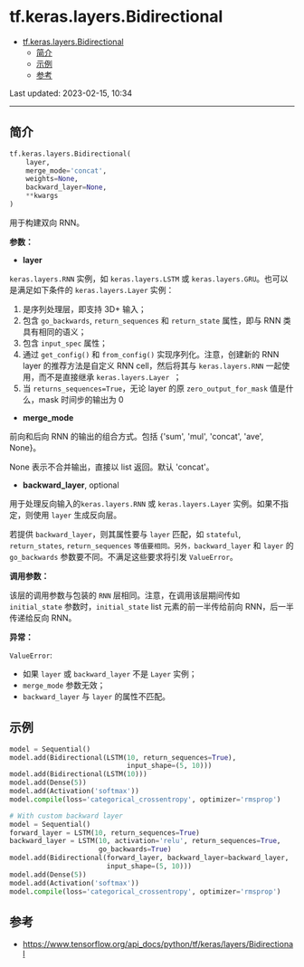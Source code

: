# tf.keras.layers.Bidirectional

- [tf.keras.layers.Bidirectional](#tfkeraslayersbidirectional)
  - [简介](#简介)
  - [示例](#示例)
  - [参考](#参考)

Last updated: 2023-02-15, 10:34
****

## 简介

```python
tf.keras.layers.Bidirectional(
    layer,
    merge_mode='concat',
    weights=None,
    backward_layer=None,
    **kwargs
)
```

用于构建双向 RNN。

**参数：**

- **layer**

`keras.layers.RNN` 实例，如 `keras.layers.LSTM` 或 `keras.layers.GRU`。也可以是满足如下条件的 `keras.layers.Layer` 实例：

1. 是序列处理层，即支持 3D+ 输入；
2. 包含 `go_backwards`, `return_sequences` 和 `return_state` 属性，即与 RNN 类具有相同的语义；
3. 包含 `input_spec` 属性；
4. 通过 `get_config()` 和 `from_config()` 实现序列化。注意，创建新的 RNN layer 的推荐方法是自定义 RNN cell，然后将其与 `keras.layers.RNN` 一起使用，而不是直接继承 `keras.layers.Layer `；
5. 当 `returns_sequences=True`，无论 layer 的原 `zero_output_for_mask` 值是什么，mask 时间步的输出为 0

- **merge_mode**

前向和后向 RNN 的输出的组合方式。包括 {'sum', 'mul', 'concat', 'ave', None}。

None 表示不合并输出，直接以 list 返回。默认 'concat'。

- **backward_layer**, optional

用于处理反向输入的`keras.layers.RNN` 或 `keras.layers.Layer` 实例。如果不指定，则使用 `layer` 生成反向层。

若提供 `backward_layer`，则其属性要与 `layer` 匹配，如 `stateful`, `return_states`, `return_sequences` `等值要相同。另外，backward_layer` 和 `layer` 的 `go_backwards` 参数要不同。不满足这些要求将引发 `ValueError`。 

**调用参数：**

该层的调用参数与包装的 `RNN` 层相同。注意，在调用该层期间传如 `initial_state` 参数时，`initial_state` list 元素的前一半传给前向 RNN，后一半传递给反向 RNN。

**异常：**

`ValueError`:

- 如果 `layer` 或 `backward_layer` 不是 `Layer` 实例；
- `merge_mode` 参数无效；
- `backward_layer` 与 `layer` 的属性不匹配。

## 示例

```python
model = Sequential()
model.add(Bidirectional(LSTM(10, return_sequences=True),
                             input_shape=(5, 10)))
model.add(Bidirectional(LSTM(10)))
model.add(Dense(5))
model.add(Activation('softmax'))
model.compile(loss='categorical_crossentropy', optimizer='rmsprop')

# With custom backward layer
model = Sequential()
forward_layer = LSTM(10, return_sequences=True)
backward_layer = LSTM(10, activation='relu', return_sequences=True,
                      go_backwards=True)
model.add(Bidirectional(forward_layer, backward_layer=backward_layer,
                        input_shape=(5, 10)))
model.add(Dense(5))
model.add(Activation('softmax'))
model.compile(loss='categorical_crossentropy', optimizer='rmsprop')
```

## 参考

- https://www.tensorflow.org/api_docs/python/tf/keras/layers/Bidirectional
